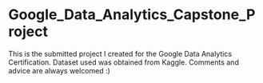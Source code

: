 # Google_Data_Analytics_Capstone_Project
This is the submitted project I created for the Google Data Analytics Certification. Dataset used was obtained from Kaggle. Comments and advice are always welcomed :) 
